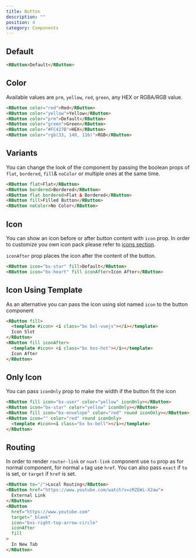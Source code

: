 ```yaml
---
title: Button
description: ""
position: 4
category: Components
---
```


## Default

<demo>
<template #demo>
    <button-default></button-default>
</template>
<code-group>
<code-block label="template" active>

```html
<RButton>Default</RButton>
```

</code-block>
</code-group>
</demo>

## Color

Available values are `prm`, `yellow`, `red`, `green`, any HEX or RGBA/RGB value.

<demo>
<template #demo>
<button-color></button-color>
</template>
<code-group>
<code-block label="template" active>

```html
<RButton color="red">Red</RButton>
<RButton color="yellow">Yellow</RButton>
<RButton color="prm">Default</RButton>
<RButton color="green">Green</RButton>
<RButton color="#FC427B">HEX</RButton>
<RButton color="rgb(33, 140, 116)">RGB</RButton>
```

</code-block>
</code-group>
</demo>

## Variants

You can change the look of the component by passing the boolean props of `flat`, `bordered`, `fill`& `noColor` or multiple ones at the same time.

<demo>
<template #demo>
<button-variant></button-variant>
</template>
<code-group>
<code-block label="template" active>

```html
<RButton flat>Flat</RButton>
<RButton bordered>Bordered</RButton>
<RButton flat bordered>Flat & Bordered</RButton>
<RButton fill>Filled Button</RButton>
<RButton noColor>No Color</RButton>
```

</code-block>
</code-group>
</demo>

## Icon

You can show an icon before or after button content with `icon` prop. In order to customize you own icon pack please refer to [icons section](/customization#icons).

`iconAfter` prop places the icon after the content of the button.

<demo>
<template #demo>
<button-icon></button-icon>
</template>
<code-group>
<code-block label="template" active>

```html
<RButton icon="bx-star" fill>Default</RButton>
<RButton icon="bx-heart" fill iconAfter>Icon After</RButton>
```

</code-block>
</code-group>
</demo>

## Icon Using Template

As an alternative you can pass the icon using slot named `icon` to the button component

<demo>
<template #demo>
<button-icon-template></button-icon-template>
</template>
<code-group>
<code-block label="template" active>

```html
<RButton fill>
  <template #icon> <i class="bx bxl-vuejs"></i></template>
  Icon Slot
</RButton>
<RButton fill iconAfter>
  <template #icon> <i class="bx bxs-hot"></i></template>
  Icon After
</RButton>
```

</code-block>
</code-group>
</demo>

## Only Icon

You can pass `iconOnly` prop to make the width if the button fit the icon

<demo>
<template #demo>
<button-icon-only></button-icon-only>
</template>
<code-group>
<code-block label="template" active>

```html
<RButton fill icon="bx-user" color="yellow" iconOnly></RButton>
<RButton icon="bx-star" color="yellow" iconOnly></RButton>
<RButton fill icon="bx-envelope" color="red" round iconOnly></RButton>
<RButton icon="" color="red" round iconOnly>
  <template #icon><i class="bx bx-bell"></i></template>
</RButton>
```

</code-block>
</code-group>
</demo>

## Routing

In order to render `router-link` or `nuxt-link` component use `to` prop as for normal component, for normal `a` tag use `href`. You can also pass `exact` if `to` is set, or `target` if `href` is set.

<demo>
<template #demo>
<button-routing></button-routing>
</template>
<code-group>
<code-block label="template" active>

```html
<RButton to="/">Local Routing</RButton>
<RButton href="https://www.youtube.com/watch?v=zRZEWi-X2aw">
  External Link
</RButton>
<RButton
  href="https://www.youtube.com"
  target="_blank"
  icon="bxs-right-top-arrow-circle"
  iconAfter
  fill
>
  In New Tab
</RButton>
```

</code-block>
</code-group>
</demo>
